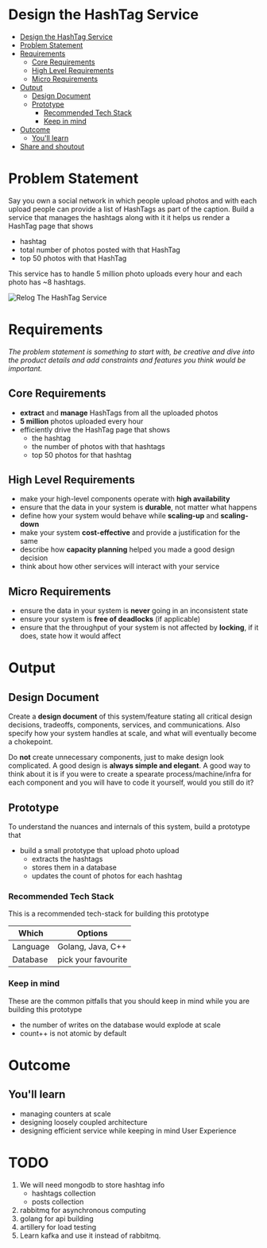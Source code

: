 Design the HashTag Service
===

<!--ts-->
* [Design the HashTag Service](#design-the-hashtag-service)
* [Problem Statement](#problem-statement)
* [Requirements](#requirements)
   * [Core Requirements](#core-requirements)
   * [High Level Requirements](#high-level-requirements)
   * [Micro Requirements](#micro-requirements)
* [Output](#output)
   * [Design Document](#design-document)
   * [Prototype](#prototype)
      * [Recommended Tech Stack](#recommended-tech-stack)
      * [Keep in mind](#keep-in-mind)
* [Outcome](#outcome)
   * [You'll learn](#youll-learn)
* [Share and shoutout](#share-and-shoutout)
<!--te-->

# Problem Statement

Say you own a social network in which people upload photos and with each upload people can provide a list of HashTags as part of the caption. Build a service that manages the hashtags along with it it helps us render a HashTag page that shows

 - hashtag
 - total number of photos posted with that HashTag
 - top 50 photos with that HashTag

This service has to handle 5 million photo uploads every hour and each photo has ~8 hashtags.

![Relog The HashTag Service](https://user-images.githubusercontent.com/4745789/139570503-5b213da5-3a74-4187-9843-c3f718abe0e4.png)

# Requirements

<!--rs-->
*The problem statement is something to start with, be creative and dive into the product details and add constraints and features you think would be important.*
<!--re-->

## Core Requirements

 - **extract** and **manage** HashTags from all the uploaded photos
 - **5 million** photos uploaded every hour
 - efficiently drive the HashTag page that shows
     - the hashtag
     - the number of photos with that hashtags
     - top 50 photos for that hashtag

##  High Level Requirements
<!--hs-->
- make your high-level components operate with **high availability**
 - ensure that the data in your system is **durable**, not matter what happens
 - define how your system would behave while **scaling-up** and **scaling-down**
 - make your system **cost-effective** and provide a justification for the same
 - describe how **capacity planning** helped you made a good design decision 
 - think about how other services will interact with your service
<!--he-->

##  Micro Requirements
<!--ms-->
- ensure the data in your system is **never** going in an inconsistent state
 - ensure your system is **free of deadlocks** (if applicable)
 - ensure that the throughput of your system is not affected by **locking**, if it does, state how it would affect
<!--me-->

# Output

## Design Document
<!--ds-->
Create a **design document** of this system/feature stating all critical design decisions, tradeoffs, components, services, and communications. Also specify how your system handles at scale, and what will eventually become a chokepoint.

Do **not** create unnecessary components, just to make design look complicated. A good design is **always simple and elegant**. A good way to think about it is if you were to create a spearate process/machine/infra for each component and you will have to code it yourself, would you still do it?
<!--de-->

## Prototype

To understand the nuances and internals of this system, build a prototype that

- build a small prototype that upload photo upload
   - extracts the hashtags
   - stores them in a database
   - updates the count of photos for each hashtag

###  Recommended Tech Stack

This is a recommended tech-stack for building this prototype

|Which|Options|
|-----|-----|
|Language|Golang, Java, C++|
|Database|pick your favourite|

###  Keep in mind

These are the common pitfalls that you should keep in mind while you are building this prototype

- the number of writes on the database would explode at scale
- count++ is not atomic by default

# Outcome

##  You'll learn

- managing counters at scale
- designing loosely coupled architecture
- designing efficient service while keeping in mind User Experience



# TODO
1. We will need mongodb to store hashtag info
   - hashtags collection
   - posts collection
2. rabbitmq for asynchronous computing
3. golang for api building
4. artillery for load testing
5. Learn kafka and use it instead of rabbitmq.